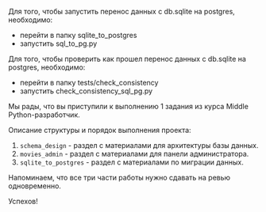 Для того, чтобы запустить перенос данных с db.sqlite на postgres, необходимо: 
- перейти в папку sqlite_to_postgres
- запустить sql_to_pg.py

Для того, чтобы проверить как прошел перенос данных с db.sqlite на postgres, необходимо: 
- перейти в папку tests/check_consistency
- запустить check_consistency_sql_pg.py


Мы рады, что вы приступили к выполнению 1 задания из курса Middle Python-разработчик.
 
Описание структуры и порядок выполнения проекта:
1. `schema_design` - раздел c материалами для архитектуры базы данных.
2. `movies_admin` - раздел с материалами для панели администратора.
3. `sqlite_to_postgres` - раздел с материалами по миграции данных.

Напоминаем, что все три части работы нужно сдавать на ревью одновременно.

Успехов!


